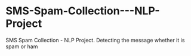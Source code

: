 # SMS-Spam-Collection---NLP-Project
SMS Spam Collection - NLP Project. Detecting the message whether it is spam or ham
